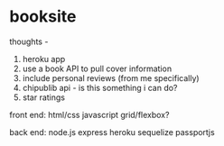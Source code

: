 # booksite

thoughts - 
1. heroku app 
2. use a book API to pull cover information 
3. include personal reviews (from me specifically) 
4. chipublib api - is this something i can do? 
5. star ratings


front end:
html/css
javascript
grid/flexbox?

back end:
node.js
express
heroku
sequelize
passportjs
